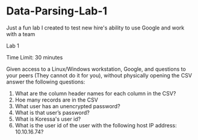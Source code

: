 # Data-Parsing-Lab-1
Just a fun lab I created to test new hire's ability to use Google and work with a team

Lab 1

Time Limit: 30 minutes

Given access to a Linux/Windows workstation, Google, and questions to your peers (They cannot do it
for you), without physically opening the CSV answer the following questions:

1. What are the column header names for each column in the CSV?
2. Hoe many records are in the CSV
3. What user has an unencrypted password?
4. What is that user’s password?
5. What is Koressa&#39;s user id?
6. What is the user id of the user with the following host IP address: 10.10.16.74?
